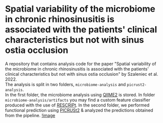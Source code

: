 # Spatial variability of the microbiome in chronic rhinosinusitis is associated with the patients' clinical characteristics but not with sinus ostia occlusion
A repository that contains analysis code for the paper "Spatial variability of the microbiome in chronic rhinosinusitis is associated with the patients' clinical characteristics but not with sinus ostia occlusion" by Szaleniec et al. 2022.  
The analysis is split in two folders, `microbiome-analysis` and `picrust2-analysis`.   
In the first folder, the microbiome analysis using [QIIME2](https://qiime2.org/) is stored. In folder `microbiome-analysis/artifacts` you may find a custom feature classifier produced with the use of [RESCRIPt](https://www.ncbi.nlm.nih.gov/pmc/articles/PMC8601625/). 
In the second folder, we performed functional prediction using [PICRUSt2](https://www.nature.com/articles/s41587-020-0548-6) & analyzed the predictions obtained from the pipeline. 
[!image](./sinuses.jpg)